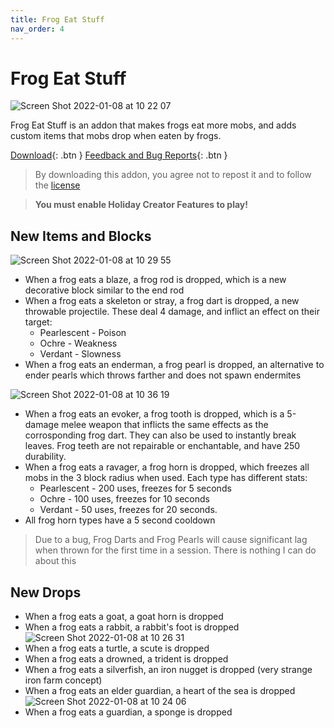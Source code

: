 ```yaml
---
title: Frog Eat Stuff
nav_order: 4
---
```


# Frog Eat Stuff
![Screen Shot 2022-01-08 at 10 22 07](https://user-images.githubusercontent.com/31634240/148650823-e057b82e-afc6-411a-82f3-95f409aa2d3b.png)

Frog Eat Stuff is an addon that makes frogs eat more mobs, and adds custom items that mobs drop when eaten by frogs.

[Download](/frogeatstuff.mcaddon){: .btn } [Feedback and Bug Reports](https://docs.google.com/forms/d/e/1FAIpQLSeKr_PbqUBF1kBB8lWgr_bC1CY1TPUCAHrPu0u4AxsGWloGvQ/viewform){: .btn }

> By downloading this addon, you agree not to repost it and to follow the [license](/licensing.html)

> **You must enable Holiday Creator Features to play!**

## New Items and Blocks
![Screen Shot 2022-01-08 at 10 29 55](https://user-images.githubusercontent.com/31634240/148650963-de319c06-8a10-4f7a-80bc-4cae7b12ef20.png)
- When a frog eats a blaze, a frog rod is dropped, which is a new decorative block similar to the end rod
- When a frog eats a skeleton or stray, a frog dart is dropped, a new throwable projectile. These deal 4 damage, and inflict an effect on their target:
  - Pearlescent - Poison
  - Ochre - Weakness
  - Verdant - Slowness
- When a frog eats an enderman, a frog pearl is dropped, an alternative to ender pearls which throws farther and does not spawn endermites

![Screen Shot 2022-01-08 at 10 36 19](https://user-images.githubusercontent.com/31634240/148651033-0c7f538f-654a-4f90-a209-222fc0d524c6.png)
- When a frog eats an evoker, a frog tooth is dropped, which is a 5-damage melee weapon that inflicts the same effects as the corrosponding frog dart. They can also be used to instantly break leaves. Frog teeth are not repairable or enchantable, and have 250 durability.
- When a frog eats a ravager, a frog horn is dropped, which freezes all mobs in the 3 block radius when used. Each type has different stats:
  - Pearlescent - 200 uses, freezes for 5 seconds
  - Ochre - 100 uses, freezes for 10 seconds
  - Verdant - 50 uses, freezes for 20 seconds.
- All frog horn types have a 5 second cooldown

> Due to a bug, Frog Darts and Frog Pearls will cause significant lag when thrown for the first time in a session. There is nothing I can do about this

## New Drops
- When a frog eats a goat, a goat horn is dropped
- When a frog eats a rabbit, a rabbit's foot is dropped
![Screen Shot 2022-01-08 at 10 26 31](https://user-images.githubusercontent.com/31634240/148650900-91c3dd20-9194-4890-bf99-b539d6eeddb1.png)
- When a frog eats a turtle, a scute is dropped
- When a frog eats a drowned, a trident is dropped
- When a frog eats a silverfish, an iron nugget is dropped (very strange iron farm concept)
- When a frog eats an elder guardian, a heart of the sea is dropped
![Screen Shot 2022-01-08 at 10 24 06](https://user-images.githubusercontent.com/31634240/148650928-3286bda8-39b4-43ca-b10f-127d60a47d56.png)
- When a frog eats a guardian, a sponge is dropped
